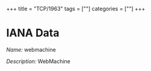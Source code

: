 +++
title = "TCP/1963"
tags = [""]
categories = [""]
+++

# IANA Data

_Name:_ webmachine

_Description:_ WebMachine

